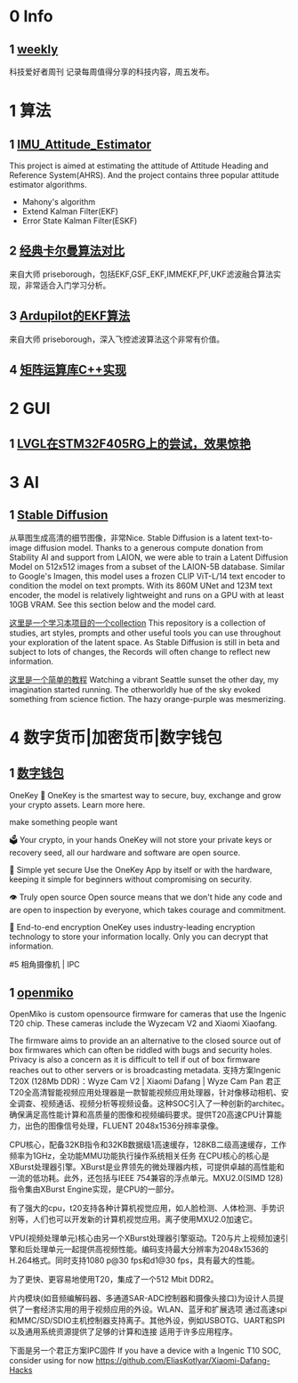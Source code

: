 # 0 Info
## 1 [weekly](https://github.com/ruanyf/weekly)
科技爱好者周刊
记录每周值得分享的科技内容，周五发布。

# 1 算法
## 1 [IMU_Attitude_Estimator](https://github.com/beichu2020/IMU_Attitude_Estimator)

This project is aimed at estimating the attitude of Attitude Heading and Reference System(AHRS). And the project contains three popular attitude estimator algorithms.
- Mahony's algorithm
- Extend Kalman Filter(EKF)
- Error State Kalman Filter(ESKF)

## 2 [经典卡尔曼算法对比](https://github.com/beichu2020/3_state_filter)

来自大师 priseborough，包括EKF,GSF_EKF,IMMEKF,PF,UKF滤波融合算法实现，非常适合入门学习分析。

## 3 [Ardupilot的EKF算法](https://github.com/beichu2020/InertialNav)
来自大师 priseborough，深入飞控滤波算法这个非常有价值。

## 4 [矩阵运算库C++实现](https://github.com/PX4/PX4-Autopilot/tree/4a3d64f1d76856d22323d1061ac6e560efda0a05/src/lib/matrix)

# 2 GUI
## 1 [LVGL在STM32F405RG上的尝试，效果惊艳](https://github.com/beichu2020/LVGL-STM32F405RG)

# 3 AI
## 1 [Stable Diffusion](https://github.com/CompVis/stable-diffusion)
从草图生成高清的细节图像，非常Nice.
Stable Diffusion is a latent text-to-image diffusion model. Thanks to a generous compute donation from Stability AI and support from LAION, we were able to train a Latent Diffusion Model on 512x512 images from a subset of the LAION-5B database. Similar to Google's Imagen, this model uses a frozen CLIP ViT-L/14 text encoder to condition the model on text prompts. With its 860M UNet and 123M text encoder, the model is relatively lightweight and runs on a GPU with at least 10GB VRAM. See this section below and the model card.

[这里是一个学习本项目的一个collection](https://github.com/Maks-s/sd-akashic)
This repository is a collection of studies, art styles, prompts and other useful tools you can use throughout your exploration of the latent space.
As Stable Diffusion is still in beta and subject to lots of changes, the Records will often change to reflect new information.

[这里是一个简单的教程](https://andys.page/posts/how-to-draw/)
Watching a vibrant Seattle sunset the other day, my imagination started running. The otherworldly hue of the sky evoked something from science fiction. The hazy orange-purple was mesmerizing.

# 4 数字货币|加密货币|数字钱包
## 1 [数字钱包](https://github.com/OneKeyHQ/firmware)
OneKey
🔑 OneKey is the smartest way to secure, buy, exchange and grow your crypto assets. Learn more here.

make something people want

🗳️ Your crypto, in your hands
OneKey will not store your private keys or recovery seed, all our hardware and software are open source.

👶 Simple yet secure
Use the OneKey App by itself or with the hardware, keeping it simple for beginners without compromising on security.

👁️ Truly open source
Open source means that we don't hide any code and are open to inspection by everyone, which takes courage and commitment.

🔐 End-to-end encryption
OneKey uses industry-leading encryption technology to store your information locally. Only you can decrypt that information.

#5 相角摄像机 | IPC
## 1 [openmiko](https://github.com/openmiko/openmiko)
OpenMiko is custom opensource firmware for cameras that use the Ingenic T20 chip. These cameras include the Wyzecam V2 and Xiaomi Xiaofang.

The firmware aims to provide an an alternative to the closed source out of box firmwares which can often be riddled with bugs and security holes. Privacy is also a concern as it is difficult to tell if out of box firmware reaches out to other servers or is broadcasting metadata.
支持方案Ingenic T20X (128Mb DDR)：Wyze Cam V2 | Xiaomi Dafang | Wyze Cam Pan
君正T20全高清智能视频应用处理器是一款智能视频应用处理器，针对像移动相机、安全调查、视频通话、视频分析等视频设备。这种SOC引入了一种创新的architec。确保满足高性能计算和高质量的图像和视频编码要求。提供T20高速CPU计算能力，出色的图像信号处理，FLUENT 2048x1536分辨率录像。

CPU核心，配备32KB指令和32KB数据级1高速缓存，128KB二级高速缓存，工作频率为1GHz，全功能MMU功能执行操作系统相关任务 在CPU核心的核心是XBurst处理器引擎。XBurst是业界领先的微处理器内核，可提供卓越的高性能和一流的低功耗。此外，还包括与IEEE 754兼容的浮点单元。MXU2.0(SIMD 128)指令集由XBurst Engine实现，是CPU的一部分。

有了强大的cpu，t20支持各种计算机视觉应用，如人脸检测、人体检测、手势识别等，人们也可以开发新的计算机视觉应用。离子使用MXU2.0加速它。

VPU(视频处理单元)核心由另一个XBurst处理器引擎驱动。T20与片上视频加速引擎和后处理单元一起提供高视频性能。编码支持最大分辨率为2048x1536的H.264格式。同时支持1080 p@30 fps和d1@30 fps，具有最大的性能。

为了更快、更容易地使用T20，集成了一个512 Mbit DDR2。

片内模块(如音频编解码器、多通道SAR-ADC控制器和摄像头接口)为设计人员提供了一套经济实用的用于视频应用的外设。WLAN、蓝牙和扩展选项 通过高速spi和MMC/SD/SDIO主机控制器支持离子。其他外设，例如USBOTG、UART和SPI以及通用系统资源提供了足够的计算和连接 适用于许多应用程序。

下面是另一个君正方案IPC固件
If you have a device with a Ingenic T10 SOC, consider using for now https://github.com/EliasKotlyar/Xiaomi-Dafang-Hacks

